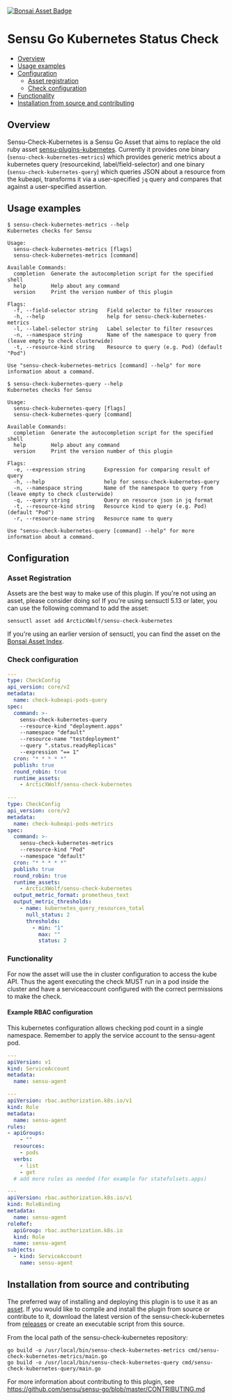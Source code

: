 
[![Bonsai Asset Badge](https://img.shields.io/badge/Bonsai-Download%20Me-brightgreen.svg?colorB=89C967&logo=sensu)](https://bonsai.sensu.io/assets/ArcticXWolf/sensu-check-kubernetes)

# Sensu Go Kubernetes Status Check

- [Overview](#overview)
- [Usage examples](#usage-examples)
- [Configuration](#configuration)
  - [Asset registration](#asset-registration)
  - [Check configuration](#resource-configuration)
- [Functionality](#functionality)
- [Installation from source and contributing](#installation-from-source-and-contributing)

## Overview

Sensu-Check-Kubernetes is a Sensu Go Asset that aims to replace the old ruby asset [sensu-plugins-kubernetes](https://bonsai.sensu.io/assets/sensu-plugins/sensu-plugins-kubernetes). Currently it provides one binary (`sensu-check-kubernetes-metrics`) which provides generic metrics about a kubernetes query (resourcekind, label/field-selector) and one binary (`sensu-check-kubernetes-query`) which queries JSON about a resource from the kubeapi, transforms it via a user-specified `jq` query and compares that against a user-specified assertion.

## Usage examples

```
$ sensu-check-kubernetes-metrics --help
Kubernetes checks for Sensu

Usage:
  sensu-check-kubernetes-metrics [flags]
  sensu-check-kubernetes-metrics [command]

Available Commands:
  completion  Generate the autocompletion script for the specified shell
  help        Help about any command
  version     Print the version number of this plugin

Flags:
  -f, --field-selector string   Field selector to filter resources
  -h, --help                    help for sensu-check-kubernetes-metrics
  -l, --label-selector string   Label selector to filter resources
  -n, --namespace string        Name of the namespace to query from (leave empty to check clusterwide)
  -t, --resource-kind string    Resource to query (e.g. Pod) (default "Pod")

Use "sensu-check-kubernetes-metrics [command] --help" for more information about a command.
```

```
$ sensu-check-kubernetes-query --help
Kubernetes checks for Sensu

Usage:
  sensu-check-kubernetes-query [flags]
  sensu-check-kubernetes-query [command]

Available Commands:
  completion  Generate the autocompletion script for the specified shell
  help        Help about any command
  version     Print the version number of this plugin

Flags:
  -e, --expression string      Expression for comparing result of query
  -h, --help                   help for sensu-check-kubernetes-query
  -n, --namespace string       Name of the namespace to query from (leave empty to check clusterwide)
  -q, --query string           Query on resource json in jq format
  -t, --resource-kind string   Resource kind to query (e.g. Pod) (default "Pod")
  -r, --resource-name string   Resource name to query

Use "sensu-check-kubernetes-query [command] --help" for more information about a command.
```

## Configuration

### Asset Registration

Assets are the best way to make use of this plugin. If you're not using an asset, please consider doing so! If you're using sensuctl 5.13 or later, you can use the following command to add the asset: 

`sensuctl asset add ArcticXWolf/sensu-check-kubernetes`

If you're using an earlier version of sensuctl, you can find the asset on the [Bonsai Asset Index](https://bonsai.sensu.io/assets/ArcticXWolf/sensu-check-kubernetes).

### Check configuration

```yml
---
type: CheckConfig
api_version: core/v2
metadata:
  name: check-kubeapi-pods-query
spec:
  command: >-
    sensu-check-kubernetes-query
    --resource-kind "deployment.apps"
    --namespace "default"
    --resource-name "testdeployment"
    --query ".status.readyReplicas"
    --expression "== 1"
  cron: "* * * * *"
  publish: true
  round_robin: true
  runtime_assets:
    - ArcticXWolf/sensu-check-kubernetes
  
---
type: CheckConfig
api_version: core/v2
metadata:
  name: check-kubeapi-pods-metrics
spec:
  command: >-
    sensu-check-kubernetes-metrics
    --resource-kind "Pod"
    --namespace "default"
  cron: "* * * * *"
  publish: true
  round_robin: true
  runtime_assets:
    - ArcticXWolf/sensu-check-kubernetes
  output_metric_format: prometheus_text
  output_metric_thresholds:
    - name: kubernetes_query_resources_total
      null_status: 2
      thresholds:
        - min: "1"
          max: ""
          status: 2
```

### Functionality

For now the asset will use the in cluster configuration to access the kube API.
Thus the agent executing the check MUST run in a pod inside the cluster and
have a serviceaccount configured with the correct permissions to make the check.

#### Example RBAC configuration

This kubernetes configuration allows checking pod count in a single namespace.
Remember to apply the service account to the sensu-agent pod.

```yml
---
apiVersion: v1
kind: ServiceAccount
metadata:
  name: sensu-agent

---
apiVersion: rbac.authorization.k8s.io/v1
kind: Role
metadata:
  name: sensu-agent
rules:
- apiGroups:
    - ""
  resources:
    - pods
  verbs:
    - list
    - get
  # add more rules as needed (for example for statefulsets.apps)

---
apiVersion: rbac.authorization.k8s.io/v1
kind: RoleBinding
metadata:
  name: sensu-agent
roleRef:
  apiGroup: rbac.authorization.k8s.io
  kind: Role
  name: sensu-agent
subjects:
  - kind: ServiceAccount
    name: sensu-agent
```

## Installation from source and contributing

The preferred way of installing and deploying this plugin is to use it as an [asset][2]. If you would like to compile and install the plugin from source or contribute to it, download the latest version of the sensu-check-kubernetes from [releases][1]
or create an executable script from this source.

From the local path of the sensu-check-kubernetes repository:

```
go build -o /usr/local/bin/sensu-check-kubernetes-metrics cmd/sensu-check-kubernetes-metrics/main.go
go build -o /usr/local/bin/sensu-check-kubernetes-query cmd/sensu-check-kubernetes-query/main.go
```

For more information about contributing to this plugin, see https://github.com/sensu/sensu-go/blob/master/CONTRIBUTING.md

[1]: https://github.com/ArcticXWolf/sensu-check-kubernetes/releases
[2]: #asset-registration
